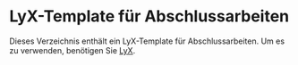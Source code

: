# LyX-Template für Abschlussarbeiten

Dieses Verzeichnis enthält ein LyX-Template für Abschlussarbeiten. Um es zu verwenden, benötigen Sie [LyX](http://www.lyx.org).

